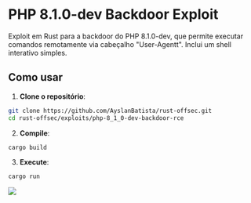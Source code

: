 # PHP 8.1.0-dev Backdoor Exploit

Exploit em Rust para a backdoor do PHP 8.1.0-dev, que permite executar comandos remotamente via cabeçalho "User-Agentt". Inclui um shell interativo simples.

## Como usar
1. **Clone o repositório**:

```bash
git clone https://github.com/AyslanBatista/rust-offsec.git
cd rust-offsec/exploits/php-8_1_0-dev-backdoor-rce
```
2. **Compile**:
```bash
cargo build
```
3. **Execute**:
```bash
cargo run
```

![](../../assets/php-8_1_0-dev-backdoor.gif)
